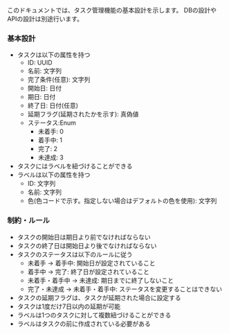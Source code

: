 このドキュメントでは、タスク管理機能の基本設計を示します。
DBの設計やAPIの設計は別途行います。

### 基本設計

- タスクは以下の属性を持つ
  - ID: UUID
  - 名前: 文字列
  - 完了条件(任意): 文字列
  - 開始日: 日付
  - 期日: 日付
  - 終了日: 日付(任意)
  - 延期フラグ(延期されたかを示す): 真偽値
  - ステータス:Enum
    - 未着手: 0
    - 着手中: 1
    - 完了: 2
    - 未達成: 3
- タスクにはラベルを紐づけることができる
- ラベルは以下の属性を持つ
  - ID: 文字列
  - 名前: 文字列
  - 色(色コードで示す。指定しない場合はデフォルトの色を使用): 文字列

### 制約・ルール

- タスクの開始日は期日より前でなければならない
- タスクの終了日は開始日より後でなければならない
- タスクのステータスは以下のルールに従う
  - 未着手 → 着手中: 開始日が設定されていること
  - 着手中 → 完了: 終了日が設定されていること
  - 未着手・着手中 → 未達成: 期日までに終了しないこと
  - 完了・未達成 → 未着手・着手中: ステータスを変更することはできない
- タスクの延期フラグは、タスクが延期された場合に設定する
- タスクは1度だけ7日以内の延期が可能
- ラベルは1つのタスクに対して複数紐づけることができる
- ラベルはタスクの前に作成されている必要がある